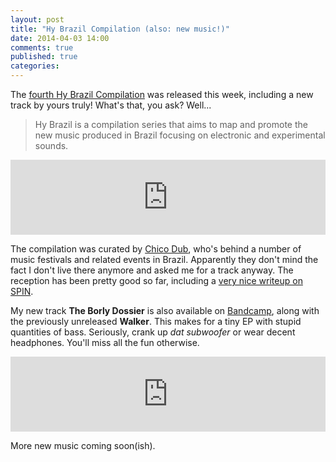 ```yaml
---
layout: post
title: "Hy Brazil Compilation (also: new music!)"
date: 2014-04-03 14:00
comments: true
published: true
categories:
---
```


The [fourth Hy Brazil Compilation](http://chicodub.bandcamp.com/album/hy-brazil-vol-4-fresh-electronic-music-from-brazil-2014) was released this week, including a new track by yours truly! What's that, you ask? Well...

> Hy Brazil is a compilation series that aims to map and promote the new music produced in Brazil focusing on electronic and experimental sounds.

<iframe style="border: 0; width: 100%; height: 120px;" src="http://bandcamp.com/EmbeddedPlayer/album=2917386127/size=large/bgcol=ffffff/linkcol=0687f5/tracklist=false/artwork=small/transparent=true/" seamless><a href="http://chicodub.bandcamp.com/album/hy-brazil-vol-4-fresh-electronic-music-from-brazil-2014">Hy Brazil Vol 4: Fresh Electronic Music From Brazil 2014 by Chico Dub</a></iframe>

The compilation was curated by [Chico Dub](https://www.facebook.com/chicodub), who's behind a number of music festivals and related events in Brazil. Apparently they don't mind the fact I don't live there anymore and asked me for a track anyway. The reception has been pretty good so far, including a [very nice writeup on SPIN](http://www.spin.com/articles/hy-brazil-vol-4-brazilian-electronic-music/).

My new track **The Borly Dossier** is also available on [Bandcamp](http://nostep.ca), along with the previously unreleased **Walker**. This makes for a tiny EP with stupid quantities of bass. Seriously, crank up _dat subwoofer_ or wear decent headphones. You'll miss all the fun otherwise.

<iframe style="border: 0; width: 100%; height: 120px;" src="http://bandcamp.com/EmbeddedPlayer/album=2077370471/size=large/bgcol=ffffff/linkcol=0687f5/tracklist=false/artwork=small/transparent=true/" seamless><a href="http://nostep.ca/album/walker-the-borly-dossier">Walker / The Borly Dossier by No Step</a></iframe>

More new music coming soon(ish).
